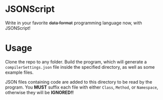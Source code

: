 # JSONScript
Write in your favorite ~~data format~~ programming language now, with JSONScript!

# Usage
Clone the repo to any folder. Build the program, which will generate a `compilerSettings.json` file inside the specified directory, as well as some example files.

JSON files containing code are added to this directory to be read by the program. You **MUST** suffix each file with either `Class`, `Method`, or `Namespace`, otherwise they will be **IGNORED!!**
